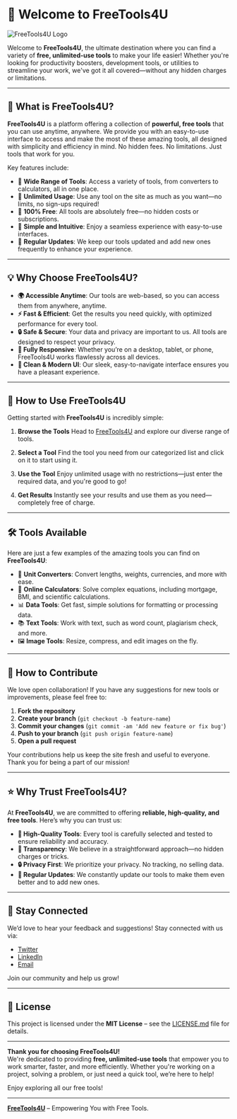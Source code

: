 # 🚀 **Welcome to FreeTools4U**

![FreeTools4U Logo](https://via.placeholder.com/150)  

Welcome to **FreeTools4U**, the ultimate destination where you can find a variety of **free, unlimited-use tools** to make your life easier! Whether you're looking for productivity boosters, development tools, or utilities to streamline your work, we've got it all covered—without any hidden charges or limitations.

---

## 📌 **What is FreeTools4U?**

**FreeTools4U** is a platform offering a collection of **powerful, free tools** that you can use anytime, anywhere. We provide you with an easy-to-use interface to access and make the most of these amazing tools, all designed with simplicity and efficiency in mind. No hidden fees. No limitations. Just tools that work for you.

Key features include:

- 🔹 **Wide Range of Tools**: Access a variety of tools, from converters to calculators, all in one place.
- 🔹 **Unlimited Usage**: Use any tool on the site as much as you want—no limits, no sign-ups required!
- 🔹 **100% Free**: All tools are absolutely free—no hidden costs or subscriptions.
- 🔹 **Simple and Intuitive**: Enjoy a seamless experience with easy-to-use interfaces.
- 🔹 **Regular Updates**: We keep our tools updated and add new ones frequently to enhance your experience.

---

## 💡 **Why Choose FreeTools4U?**

- **🌍 Accessible Anytime**: Our tools are web-based, so you can access them from anywhere, anytime.
- **⚡ Fast & Efficient**: Get the results you need quickly, with optimized performance for every tool.
- **🔒 Safe & Secure**: Your data and privacy are important to us. All tools are designed to respect your privacy.
- **📱 Fully Responsive**: Whether you’re on a desktop, tablet, or phone, FreeTools4U works flawlessly across all devices.
- **🎨 Clean & Modern UI**: Our sleek, easy-to-navigate interface ensures you have a pleasant experience.

---

## 🔧 **How to Use FreeTools4U**

Getting started with **FreeTools4U** is incredibly simple:

1. **Browse the Tools**
   Head to [FreeTools4U](https://freetools4u.site) and explore our diverse range of tools.
   
2. **Select a Tool**
   Find the tool you need from our categorized list and click on it to start using it.

3. **Use the Tool**
   Enjoy unlimited usage with no restrictions—just enter the required data, and you're good to go!

4. **Get Results**
   Instantly see your results and use them as you need—completely free of charge.

---

## 🛠 **Tools Available**

Here are just a few examples of the amazing tools you can find on **FreeTools4U**:

- 🔧 **Unit Converters**: Convert lengths, weights, currencies, and more with ease.
- 📐 **Online Calculators**: Solve complex equations, including mortgage, BMI, and scientific calculations.
- 📊 **Data Tools**: Get fast, simple solutions for formatting or processing data.
- 📚 **Text Tools**: Work with text, such as word count, plagiarism check, and more.
- 🖼 **Image Tools**: Resize, compress, and edit images on the fly.

---

## 📝 **How to Contribute**

We love open collaboration! If you have any suggestions for new tools or improvements, please feel free to:

1. **Fork the repository**
2. **Create your branch** (`git checkout -b feature-name`)
3. **Commit your changes** (`git commit -am 'Add new feature or fix bug'`)
4. **Push to your branch** (`git push origin feature-name`)
5. **Open a pull request**

Your contributions help us keep the site fresh and useful to everyone. Thank you for being a part of our mission!

---

## ⭐ **Why Trust FreeTools4U?**

At **FreeTools4U**, we are committed to offering **reliable, high-quality, and free tools**. Here’s why you can trust us:

- **🌟 High-Quality Tools**: Every tool is carefully selected and tested to ensure reliability and accuracy.
- **💯 Transparency**: We believe in a straightforward approach—no hidden charges or tricks.
- **🔒 Privacy First**: We prioritize your privacy. No tracking, no selling data.
- **🔄 Regular Updates**: We constantly update our tools to make them even better and to add new ones.

---

## 💬 **Stay Connected**

We’d love to hear your feedback and suggestions! Stay connected with us via:

- [Twitter](https://twitter.com/freetools4u)
- [LinkedIn](https://www.linkedin.com/in/freetools4u)
- [Email](mailto:support@freetools4u.site)

Join our community and help us grow!

---

## 🔖 **License**

This project is licensed under the **MIT License** – see the [LICENSE.md](LICENSE.md) file for details.

---

**Thank you for choosing FreeTools4U!**  
We're dedicated to providing **free, unlimited-use tools** that empower you to work smarter, faster, and more efficiently. Whether you're working on a project, solving a problem, or just need a quick tool, we’re here to help!

Enjoy exploring all our free tools!

---

**[FreeTools4U](https://freetools4u.site)** – Empowering You with Free Tools.
